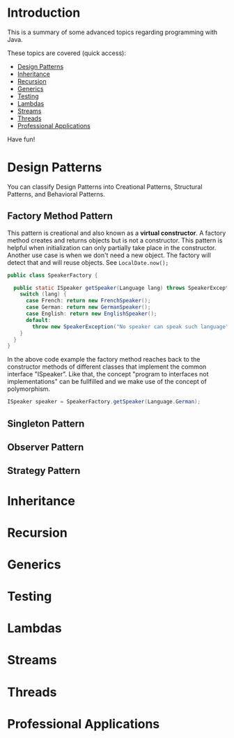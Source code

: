 # Introduction
This is a summary of some advanced topics regarding programming with Java.

These topics are covered (quick access):
- [Design Patterns](#design-patterns)
- [Inheritance](#inheritance)
- [Recursion](#recursion)
- [Generics](#generics)
- [Testing](#testing)
- [Lambdas](#lambdas)
- [Streams](#streams)
- [Threads](#threads)
- [Professional Applications](#professional-applications)

Have fun!

# Design Patterns

You can classify Design Patterns into Creational Patterns, Structural Patterns, and Behavioral Patterns.

## Factory Method Pattern

This pattern is creational and also known as a **virtual constructor**. 
A factory method creates and returns objects but is not a constructor. This pattern is helpful when initialization can only partially take place in the constructor. Another use case is when we don't need a new object. The factory will detect that and will reuse objects. See ``` LocalDate.now(); ``` 

```java
public class SpeakerFactory {

  public static ISpeaker getSpeaker(Language lang) throws SpeakerException {
    switch (lang) {
      case French: return new FrenchSpeaker();
      case German: return new GermanSpeaker();
      case English: return new EnglishSpeaker();
      default:
        throw new SpeakerException("No speaker can speak such language");
    }
  }
}
```
In the above code example the factory method reaches back to the constructor methods of different classes that implement the common interface "ISpeaker". Like that, the concept "program to interfaces not implementations" can be fullfilled and we make use of the concept of polymorphism.

````java
ISpeaker speaker = SpeakerFactory.getSpeaker(Language.German);
````
## Singleton Pattern

## Observer Pattern

## Strategy Pattern

# Inheritance

# Recursion

# Generics

# Testing

# Lambdas

# Streams

# Threads

# Professional Applications
```java

```